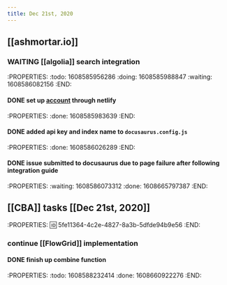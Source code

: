 ```yaml
---
title: Dec 21st, 2020
---
```


## [[ashmortar.io]]
### WAITING [[algolia]] search integration
:PROPERTIES:
:todo: 1608585956286
:doing: 1608585988847
:waiting: 1608586082156
:END:
#### DONE set up [account](https://www.algolia.com/apps/8360ZGF9S6/dashboard) through netlify
:PROPERTIES:
:done: 1608585983639
:END:
#### DONE added api key and index name to `docusaurus.config.js`
:PROPERTIES:
:done: 1608586026289
:END:
#### DONE issue submitted to docusaurus due to page failure after following integration guide
:PROPERTIES:
:waiting: 1608586073312
:done: 1608665797387
:END:
## [[CBA]] tasks [[Dec 21st, 2020]] 
:PROPERTIES:
:id: 5fe11364-4c2e-4827-8a3b-5dfde94b9e56
:END:
### continue [[FlowGrid]] implementation
#### DONE finish up combine function
:PROPERTIES:
:todo: 1608588232414
:done: 1608660922276
:END:

